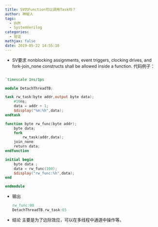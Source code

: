 ```yaml
---
title: SV的Function可以调用Task吗？
author: 神秘人
tags:
  - UVM
  - SystemVerilog
categories:
  - 验证
mathjax: false
date: 2019-05-22 14:55:10
---
```


+ SV要求
nonblocking assignments, event triggers, clocking drives, and fork-join_none constructs shall be allowed inside a function.
代码例子：
```verilog

`timescale 1ns/1ps

module DetachThreadTB;

task rw_task(byte addr,output byte data);
    #10ns;
    data = addr + 1;
    $display("%m:%h",data);
endtask

function byte rw_func(byte addr);
    byte data; 
    fork
        rw_task(addr,data);
    join_none
    return data;
endfunction

initial begin
    byte data ;
    data = rw_func(100);
    $display("rw_func:%h",data);
end

endmodule
```
+ 输出

  ```verilog
  rw_func:00
  DetachThreadTB.rw_task:65
  ```

  

+ 结论
主要是为了边际效应，可以在多线程中通道中操作等。
